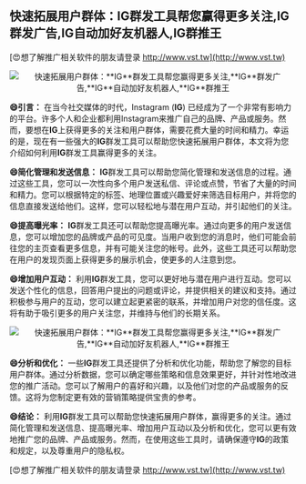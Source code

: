## **快速拓展用户群体：**IG**群发工具帮您赢得更多关注,**IG**群发广告,**IG**自动加好友机器人,**IG**群推王**

[😍想了解推广相关软件的朋友请登录 http://www.vst.tw](http://www.vst.tw)

 <center><img src="https://vst.tw/MP4/tuiguang/png/2.png" alt="快速拓展用户群体：**IG**群发工具帮您赢得更多关注,**IG**群发广告,**IG**自动加好友机器人,**IG**群推王"></center>

**😄引言：**
在当今社交媒体的时代，Instagram (**IG**) 已经成为了一个非常有影响力的平台。许多个人和企业都利用Instagram来推广自己的品牌、产品或服务。然而，要想在**IG**上获得更多的关注和用户群体，需要花费大量的时间和精力。幸运的是，现在有一些强大的**IG**群发工具可以帮助您快速拓展用户群体，本文将为您介绍如何利用**IG**群发工具赢得更多的关注。

**😄简化管理和发送信息：**
**IG**群发工具可以帮助您简化管理和发送信息的过程。通过这些工具，您可以一次性向多个用户发送私信、评论或点赞，节省了大量的时间和精力。您可以根据特定的标签、地理位置或兴趣爱好来筛选目标用户，并将您的信息直接发送给他们。这样，您可以轻松地与潜在用户互动，并引起他们的关注。

**😄提高曝光率：**
**IG**群发工具还可以帮助您提高曝光率。通过向更多的用户发送信息，您可以增加您的品牌或产品的可见度。当用户收到您的消息时，他们可能会前往您的主页查看更多信息，并有可能关注您的帐号。此外，这些工具还可以帮助您在用户的发现页面上获得更多的展示机会，使更多的人注意到您。

**😄增加用户互动：**
利用**IG**群发工具，您可以更好地与潜在用户进行互动。您可以发送个性化的信息，回答用户提出的问题或评论，并提供相关的建议和支持。通过积极参与用户的互动，您可以建立起更紧密的联系，并增加用户对您的信任度。这将有助于吸引更多的用户关注您，并维持与他们的长期关系。

 <center><img src="https://vst.tw/MP4/tuiguang/png/5.png" alt="快速拓展用户群体：**IG**群发工具帮您赢得更多关注,**IG**群发广告,**IG**自动加好友机器人,**IG**群推王"></center>

**😄分析和优化：**
一些**IG**群发工具还提供了分析和优化功能，帮助您了解您的目标用户群体。通过分析数据，您可以确定哪些策略和信息效果更好，并针对性地改进您的推广活动。您可以了解用户的喜好和兴趣，以及他们对您的产品或服务的反馈。这将为您制定更有效的营销策略提供宝贵的参考。

**😄结论：**
利用**IG**群发工具可以帮助您快速拓展用户群体，赢得更多的关注。通过简化管理和发送信息、提高曝光率、增加用户互动以及分析和优化，您可以更有效地推广您的品牌、产品或服务。然而，在使用这些工具时，请确保遵守**IG**的政策和规定，以及尊重用户的隐私权。

[😍想了解推广相关软件的朋友请登录 http://www.vst.tw](http://www.vst.tw)



